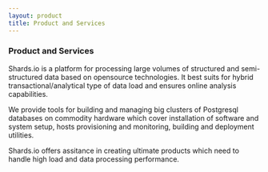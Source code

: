 ```yaml
---
layout: product
title: Product and Services
---
```


### Product and Services

Shards.io is a platform for processing large volumes of structured and semi-structured data based on opensource technologies.
It best suits for hybrid transactional/analytical type of data load and ensures online analysis capabilities.

We provide tools for building and managing big clusters of Postgresql databases on commodity hardware 
which cover installation of software and system setup, hosts provisioning and monitoring, building and deployment utilities.

Shards.io offers assitance in creating ultimate products which need to handle high load and data processing performance.
